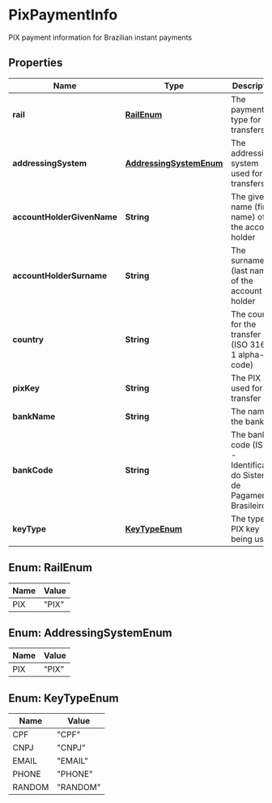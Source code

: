 

# PixPaymentInfo

PIX payment information for Brazilian instant payments

## Properties

| Name | Type | Description | Notes |
|------------ | ------------- | ------------- | -------------|
|**rail** | [**RailEnum**](#RailEnum) | The payment rail type for PIX transfers |  |
|**addressingSystem** | [**AddressingSystemEnum**](#AddressingSystemEnum) | The addressing system used for PIX transfers |  |
|**accountHolderGivenName** | **String** | The given name (first name) of the account holder |  |
|**accountHolderSurname** | **String** | The surname (last name) of the account holder |  |
|**country** | **String** | The country for the transfer (ISO 3166-1 alpha-2 code) |  |
|**pixKey** | **String** | The PIX key used for the transfer |  |
|**bankName** | **String** | The name of the bank |  [optional] |
|**bankCode** | **String** | The bank code (ISPB - Identificador do Sistema de Pagamentos Brasileiros) |  [optional] |
|**keyType** | [**KeyTypeEnum**](#KeyTypeEnum) | The type of PIX key being used |  |



## Enum: RailEnum

| Name | Value |
|---- | -----|
| PIX | &quot;PIX&quot; |



## Enum: AddressingSystemEnum

| Name | Value |
|---- | -----|
| PIX | &quot;PIX&quot; |



## Enum: KeyTypeEnum

| Name | Value |
|---- | -----|
| CPF | &quot;CPF&quot; |
| CNPJ | &quot;CNPJ&quot; |
| EMAIL | &quot;EMAIL&quot; |
| PHONE | &quot;PHONE&quot; |
| RANDOM | &quot;RANDOM&quot; |



